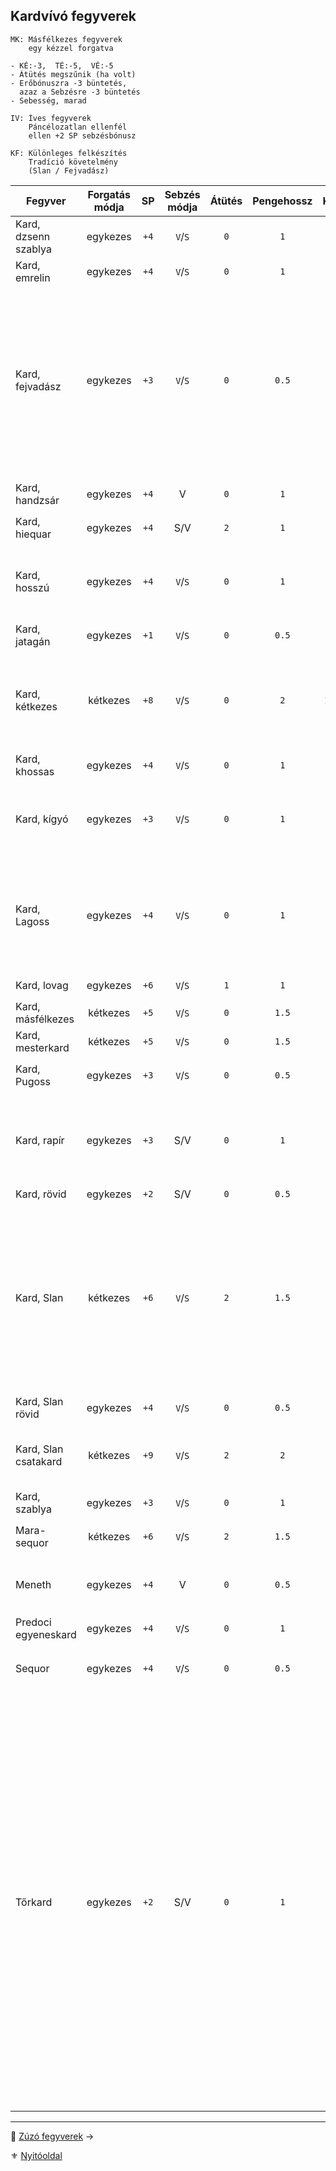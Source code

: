 ## Kardvívó fegyverek

```
MK: Másfélkezes fegyverek
    egy kézzel forgatva

- KÉ:-3,  TÉ:-5,  VÉ:-5
- Átütés megszűnik (ha volt)
- Erőbónuszra -3 büntetés,
  azaz a Sebzésre -3 büntetés
- Sebesség, marad
```

```
IV: Íves fegyverek
    Páncélozatlan ellenfél
    ellen +2 SP sebzésbónusz
```

```
KF: Különleges felkészítés
    Tradíció követelmény
    (Slan / Fejvadász)
```

<!-- tag: md_table_fegyver_start -->

| Fegyver              | Forgatás módja |  SP  | Sebzés módja | Átütés | Pengehossz |  KÉ  |  TÉ  |  VÉ  | Sebesség | Kategória | Speciális                                                                                                                                                                                                                                                                                                                                                                                                                                                                                                                                                                                                                             |
| -------------------- | :------------: | :--: | :----------: | :----: | :--------: | :--: | :--: | :--: | :------: | :-------: | ------------------------------------------------------------------------------------------------------------------------------------------------------------------------------------------------------------------------------------------------------------------------------------------------------------------------------------------------------------------------------------------------------------------------------------------------------------------------------------------------------------------------------------------------------------------------------------------------------------------------------------- |
| Kard, dzsenn szablya |    egykezes    | `+4` |   `V`/`S`    |  `0`   |    `1`     | `8`  | `15` | `15` |   `6`    | kardvívó  | `IV` fegyver                                                                                                                                                                                                                                                                                                                                                                                                                                                                                                                                                                                                                          |
| Kard, emrelin        |    egykezes    | `+4` |   `V`/`S`    |  `0`   |    `1`     | `7`  | `13` | `13` |   `7`    | kardvívó  |                                                                                                                                                                                                                                                                                                                                                                                                                                                                                                                                                                                                                                       |
| Kard, fejvadász      |    egykezes    | `+3` |   `V`/`S`    |  `0`   |   `0.5`    | `5`  | `9`  | `11` |   `6`    | kardvívó  | `KF`: **Tradíció: Fejvadász** - `6.szint`<br />Gorv1ki klánnal, vagy mesterrel.<br />Ha a karakter nem ismeri a fegyver különleges fogásait akkor harcértékei sima rövidkardé lesznek.<br />Hárítófegyverként is használható.                                                                                                                                                                                                                                                                                                                                                                                                         |
| Kard, handzsár       |    egykezes    | `+4` |      V       |  `0`   |    `1`     | `4`  | `13` | `10` |   `7`    | kardvívó  | `IV` fegyver<br />Erő követelmény: `+2`                                                                                                                                                                                                                                                                                                                                                                                                                                                                                                                                                                                               |
| Kard, hiequar        |    egykezes    | `+4` |     S/V      |  `2`   |    `1`     | `4`  | `12` | `8`  |   `7`    | kardvívó  | Elfek használják. Előtörténet!                                                                                                                                                                                                                                                                                                                                                                                                                                                                                                                                                                                                        |
| Kard, hosszú         |    egykezes    | `+4` |   `V`/`S`    |  `0`   |    `1`     | `6`  | `12` | `12` |   `7`    | kardvívó  | Nem éri meg, mert a másfélkezes sokkal jobb mindenben és nincs hátránya                                                                                                                                                                                                                                                                                                                                                                                                                                                                                                                                                               |
| Kard, jatagán        |    egykezes    | `+1` |   `V`/`S`    |  `0`   |   `0.5`    | `5`  | `9`  | `7`  |   `6`    | kardvívó  | `IV` fegyver                                                                                                                                                                                                                                                                                                                                                                                                                                                                                                                                                                                                                          |
| Kard, kétkezes       |    kétkezes    | `+8` |   `V`/`S`    |  `0`   |    `2`     | `10` | `20` | `15` |   `9`    | kardvívó  | Ha közrefogják a forgatót, fegyverének VÉ-je `0`-ra zuhan.<br />Erő követelmény: `+2`<br />Edzettség követelmény: `+1`                                                                                                                                                                                                                                                                                                                                                                                                                                                                                                                |
| Kard, khossas        |    egykezes    | `+4` |   `V`/`S`    |  `0`   |    `1`     | `4`  | `11` | `10` |   `7`    | kardvívó  | Elfek használják. Előtörténet!                                                                                                                                                                                                                                                                                                                                                                                                                                                                                                                                                                                                        |
| Kard, kígyó          |    egykezes    | `+3` |   `V`/`S`    |  `0`   |    `1`     | `5`  | `11` | `11` |   `7`    | kardvívó  | Szúró sebzés: `+5` SP; `IV`: ugyan nem íves fegyver, de kialakítása miatt érvényesek rá annak extrái.                                                                                                                                                                                                                                                                                                                                                                                                                                                                                                                                 |
| Kard, Lagoss         |    egykezes    | `+4` |   `V`/`S`    |  `0`   |    `1`     | `8`  | `16` | `16` |   `7`    | kardvívó  | `KF`: **Tradíció: Fejvadász** - `9.szint`<br /> Amennyiben ez nincs meg, akkor csak a Hosszúkard értékeivel forgatható.                                                                                                                                                                                                                                                                                                                                                                                                                                                                                                               |
| Kard, lovag          |    egykezes    | `+6` |   `V`/`S`    |  `1`   |    `1`     | `7`  | `15` | `12` |   `8`    | kardvívó  | Erő követelmény: `+2`                                                                                                                                                                                                                                                                                                                                                                                                                                                                                                                                                                                                                 |
| Kard, másfélkezes    |    kétkezes    | `+5` |   `V`/`S`    |  `0`   |   `1.5`    | `8`  | `16` | `16` |   `8`    | kardvívó  | `MK`                                                                                                                                                                                                                                                                                                                                                                                                                                                                                                                                                                                                                                  |
| Kard, mesterkard     |    kétkezes    | `+5` |   `V`/`S`    |  `0`   |   `1.5`    | `9`  | `18` | `13` |   `8`    | kardvívó  | `MK`                                                                                                                                                                                                                                                                                                                                                                                                                                                                                                                                                                                                                                  |
| Kard, Pugoss         |    egykezes    | `+3` |   `V`/`S`    |  `0`   |   `0.5`    | `6`  | `12` | `12` |   `6`    | kardvívó  | `KF`: **Tradíció: Fejvadász** - `9.szint`                                                                                                                                                                                                                                                                                                                                                                                                                                                                                                                                                                                             |
| Kard, rapír          |    egykezes    | `+3` |     S/V      |  `0`   |    `1`     | `6`  | `12` | `12` |   `7`    | kardvívó  | Nemesemberek jellemző fegyvere valós harci körülmények között. Nem összetévesztendő a tőrkarddal.                                                                                                                                                                                                                                                                                                                                                                                                                                                                                                                                     |
| Kard, rövid          |    egykezes    | `+2` |     S/V      |  `0`   |   `0.5`    | `4`  | `8`  | `8`  |   `7`    | kardvívó  | -                                                                                                                                                                                                                                                                                                                                                                                                                                                                                                                                                                                                                                     |
| Kard, Slan           |    kétkezes    | `+6` |   `V`/`S`    |  `2`   |   `1.5`    | `9`  | `19` | `13` |   `7`    | kardvívó  | `MK`, `KF`: **Tradíció: Slan** - `6.szint`<br />Nagyon ritka, rendkívül nehéz hozzájutni, legtöbbször személyre szabott.<br />[Fegyverrántás](fortelyok.harci/fegyverrantas.md) fortélyban képzett karakter fegyverrántó szituációban `KÉ:+5` bónuszt kap.                                                                                                                                                                                                                                                                                                                                                                            |
| Kard, Slan rövid     |    egykezes    | `+4` |   `V`/`S`    |  `0`   |   `0.5`    | `5`  | `11` | `5`  |   `6`    | kardvívó  | Lásd Slan kard (de nem `MK`)                                                                                                                                                                                                                                                                                                                                                                                                                                                                                                                                                                                                          |
| Kard, Slan csatakard |    kétkezes    | `+9` |   `V`/`S`    |  `2`   |    `2`     | `9`  | `23` | `17` |   `9`    | kardvívó  | Hihetetlen drága és ritka.<br />Csak két kézzel forgatható.  <br />(spec)                                                                                                                                                                                                                                                                                                                                                                                                                                                                                                                                                             |
| Kard, szablya        |    egykezes    | `+3` |   `V`/`S`    |  `0`   |    `1`     | `6`  | `12` | `12` |   `7`    | kardvívó  | `IV` fegyver                                                                                                                                                                                                                                                                                                                                                                                                                                                                                                                                                                                                                          |
| Mara-sequor          |    kétkezes    | `+6` |   `V`/`S`    |  `2`   |   `1.5`    | `9`  | `20` | `16` |   `7`    | kardvívó  | `MK`,`KF`: **Tradíció: Fejvadász** - `9.szint`                                                                                                                                                                                                                                                                                                                                                                                                                                                                                                                                                                                        |
| Meneth               |    egykezes    | `+4` |      V       |  `0`   |   `0.5`    | `6`  | `10` | `7`  |   `7`    | kardvívó  | `KF`: **Tradíció: Amund** - `9.szint`; Spec: ⭕TODO⭕                                                                                                                                                                                                                                                                                                                                                                                                                                                                                                                                                                                   |
| Predoci egyeneskard  |    egykezes    | `+4` |   `V`/`S`    |  `0`   |    `1`     | `7`  | `13` | `11` |   `7`    | kardvívó  | -                                                                                                                                                                                                                                                                                                                                                                                                                                                                                                                                                                                                                                     |
| Sequor               |    egykezes    | `+4` |   `V`/`S`    |  `0`   |   `0.5`    | `6`  | `13` | `11` |   `6`    | kardvívó  | `IV` fegyver, `KF`: **Tradíció: Fejvadász** - `9.szint`                                                                                                                                                                                                                                                                                                                                                                                                                                                                                                                                                                               |
| Tőrkard              |    egykezes    | `+2` |     S/V      |  `0`   |    `1`     | `6`  | `12` | `12` |   `6`    | kardvívó  | Nemesemberek fegyvere városi környezetben. Részben esztétikai értékkel bír, részben a szűk utcákban, sikátorokban könnyen forgatható tulajdonságában emelkedik ki.<br />- [Területre/pontra támadás](066_05_altalanos_manoverek.md#ter%C3%BCletre--pontra-t%C3%A1mad%C3%A1s) manővernél: a Nehézség `2`-vel csökken <br />- Ha az ellenfél is tőrkarddal harcol, mindkét fél Kiskockával csökkent `VÉ`-t<br />- Erőbónusz nem számít!<br />- Könnyebb ellene a [Fegyvertörés](066_05_altalanos_manoverek.md#lefegyverz%C3%A9s--fegyvert%C3%B6r%C3%A9s) Manőver → Nehézség:`-2`<br />- Zúzó fegyverek ellen: `VÉ` veszteség duplázódik |

<!-- tag: md_table_fegyver_end -->

---

🔗 [Zúzó fegyverek](068_04_zuzo_fegyverek.md) →

⚜️ [Nyitóoldal](start.md#6-harcrendszer-%EF%B8%8F)
